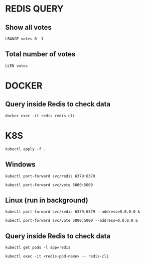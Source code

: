 # REDIS QUERY
## Show all votes
```
LRANGE votes 0 -1
```

## Total number of votes
```
LLEN votes
```

# DOCKER
## Query inside Redis to check data
```
docker exec -it redis redis-cli
```

# K8S
```
kubectl apply -f .
```

## Windows
```
kubectl port-forward svc/redis 6379:6379 
```
```
kubectl port-forward svc/vote 5000:5000 
```

## Linux (run in background)
```
kubectl port-forward svc/redis 6379:6379 --address=0.0.0.0 &
```
```
kubectl port-forward svc/vote 5000:5000 --address=0.0.0.0 &
```

## Query inside Redis to check data
```
kubectl get pods -l app=redis
```
```
kubectl exec -it <redis-pod-name> -- redis-cli
```
